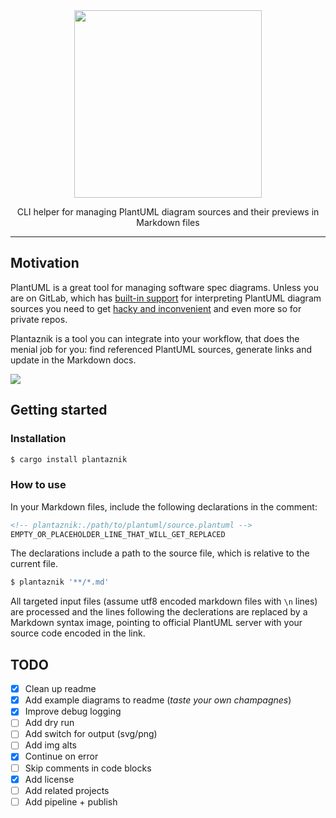 <div align="center">
<img src="https://i.imgur.com/zsSWEnH.png" width="300" />

CLI helper for managing PlantUML diagram sources and their previews in Markdown files
</div>

---

## Motivation

PlantUML is a great tool for managing software spec diagrams. Unless you are on GitLab, which has [built-in support](https://docs.gitlab.com/ee/administration/integration/plantuml.html) for interpreting PlantUML diagram sources you need to get [hacky and inconvenient](https://stackoverflow.com/a/32771815) and even more so for private repos.

Plantaznik is a tool you can integrate into your workflow, that does the menial job for you: find referenced PlantUML sources, generate links and update in the Markdown docs.

<!-- plantaznik:./docs/flow.plantuml -->
![](https://www.plantuml.com/plantuml/svg/pLHBJ-Cm4BxxLmpUbNRtK3lDxaghgW_O1HOE5L8vW8HwCB6JMdNio74f3vNVpYHjGeeuSCI7oEF9p7mF9uTb43wiSaE-mR0C3qQDSUTL4eJDZ88dZAerrLRdg_nAox20VXH5pRcurxZTLEMyhJSg3H0SU9qj0aXTzTFEOgPSQbi8BtAGXOQVsETrLj47KGAzLQdpYiANGjib0gZ6f1hplWytTLIjqMW4ivEZu-a9ooLfZtkuse1InXYbdNXuyDphGM643UBHwkM0SUcIaaijCWHLyjGvLgTH4cmsxbGF4sUS7rnuHAjcIcBku6R-VJAP_DYRyJfpliNkZ5GUv9RT_ZowuzToJDzoR02j0dhqFaq49b7s9iJvxVwlkuNU68wCJjIxBmpvVl4MyePi24c4bnsfThZg1vgjysom2A4e1vnhXj7AiyJb_FZFxFVqz1ShRBRjYXme_TfjXEgGEUaQ7zVIY3GeN_akZCgyKdRF_FWpcF-_WhKplc6_Ng_Rgbg29k3bNSQZytzHE7sCBiFPzQL4I1-xBF67BalyQIuBVhieM4TSqZ6ypiI472ehgr_D2m00)

## Getting started

### Installation
```sh
$ cargo install plantaznik
```

### How to use

In your Markdown files, include the following declarations in the comment:
```html
<!-- plantaznik:./path/to/plantuml/source.plantuml -->
EMPTY_OR_PLACEHOLDER_LINE_THAT_WILL_GET_REPLACED
```

The declarations include a path to the source file, which is relative to the current file.

```sh
$ plantaznik '**/*.md'
```
All targeted input files (assume utf8 encoded markdown files with `\n` lines) are processed and the lines following the declerations are replaced by a Markdown syntax image, pointing to official PlantUML server with your source code encoded in the link.

## TODO

 - [x] Clean up readme
 - [x] Add example diagrams to readme (_taste your own champagnes_)
 - [x] Improve debug logging
 - [ ] Add dry run
 - [ ] Add switch for output (svg/png)
 - [ ] Add img alts
 - [x] Continue on error
 - [ ] Skip comments in code blocks
 - [x] Add license
 - [ ] Add related projects
 - [ ] Add pipeline + publish
